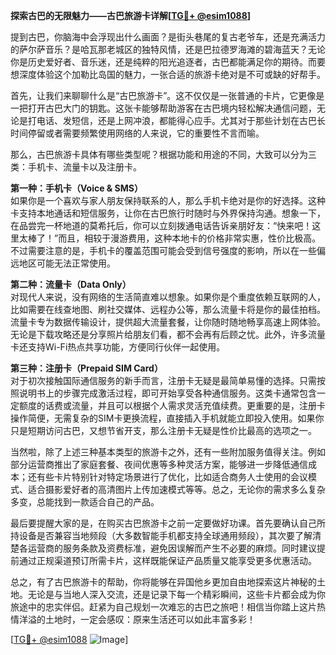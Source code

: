**探索古巴的无限魅力——古巴旅游卡详解[[TG💪+ @esim1088](https://t.me/s/esim1088)]**

提到古巴，你脑海中会浮现出什么画面？是街头巷尾的复古老爷车，还是充满活力的萨尔萨音乐？是哈瓦那老城区的独特风情，还是巴拉德罗海滩的碧海蓝天？无论你是历史爱好者、音乐迷，还是纯粹的阳光追逐者，古巴都能满足你的期待。而要想深度体验这个加勒比岛国的魅力，一张合适的旅游卡绝对是不可或缺的好帮手。

首先，让我们来聊聊什么是“古巴旅游卡”。这不仅仅是一张普通的卡片，它更像是一把打开古巴大门的钥匙。这张卡能够帮助游客在古巴境内轻松解决通信问题，无论是打电话、发短信，还是上网冲浪，都能得心应手。尤其对于那些计划在古巴长时间停留或者需要频繁使用网络的人来说，它的重要性不言而喻。

那么，古巴旅游卡具体有哪些类型呢？根据功能和用途的不同，大致可以分为三类：手机卡、流量卡以及注册卡。

**第一种：手机卡（Voice & SMS）**  
如果你是一个喜欢与家人朋友保持联系的人，那么手机卡绝对是你的好选择。这种卡支持本地通话和短信服务，让你在古巴旅行时随时与外界保持沟通。想象一下，在品尝完一杯地道的莫希托后，你可以立刻拨通电话告诉亲朋好友：“快来吧！这里太棒了！”而且，相较于漫游费用，这种本地卡的价格非常实惠，性价比极高。不过需要注意的是，手机卡的覆盖范围可能会受到信号强度的影响，所以在一些偏远地区可能无法正常使用。

**第二种：流量卡（Data Only）**  
对现代人来说，没有网络的生活简直难以想象。如果你是个重度依赖互联网的人，比如需要在线查地图、刷社交媒体、远程办公等，那么流量卡将是你的最佳拍档。流量卡专为数据传输设计，提供超大流量套餐，让你随时随地畅享高速上网体验。无论是下载攻略还是分享照片给朋友们看，都不会再有后顾之忧。此外，许多流量卡还支持Wi-Fi热点共享功能，方便同行伙伴一起使用。

**第三种：注册卡（Prepaid SIM Card）**  
对于初次接触国际通信服务的新手而言，注册卡无疑是最简单易懂的选择。只需按照说明书上的步骤完成激活过程，即可开始享受各种通信服务。这类卡通常包含一定额度的话费或流量，并且可以根据个人需求灵活充值续费。更重要的是，注册卡操作简便，无需复杂的SIM卡更换流程，直接插入手机就能立即投入使用。如果你只是短期访问古巴，又想节省开支，那么注册卡无疑是性价比最高的选项之一。

当然啦，除了上述三种基本类型的旅游卡之外，还有一些附加服务值得关注。例如部分运营商推出了家庭套餐、夜间优惠等多种灵活方案，能够进一步降低通信成本；还有些卡片特别针对特定场景进行了优化，比如适合商务人士使用的会议模式、适合摄影爱好者的高清图片上传加速模式等等。总之，无论你的需求多么复杂多变，总能找到一款适合自己的产品。

最后要提醒大家的是，在购买古巴旅游卡之前一定要做好功课。首先要确认自己所持设备是否兼容当地频段（大多数智能手机都支持全球通用频段），其次要了解清楚各运营商的服务条款及资费标准，避免因误解而产生不必要的麻烦。同时建议提前通过正规渠道预订所需卡片，这样既能保证产品质量又能享受更多优惠活动。

总之，有了古巴旅游卡的帮助，你将能够在异国他乡更加自由地探索这片神秘的土地。无论是与当地人深入交流，还是记录下每一个精彩瞬间，这些卡片都会成为你旅途中的忠实伴侣。赶紧为自己规划一次难忘的古巴之旅吧！相信当你踏上这片热情洋溢的土地时，一定会感叹：原来生活还可以如此丰富多彩！

[[TG💪+ @esim1088](https://t.me/s/esim1088) ![Image](https://i.postimg.cc/4NQfJmqS/Snipaste-2025-05-13-00-14-12.png)]